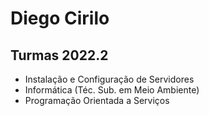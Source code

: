 # Diego Cirilo
## Turmas 2022.2
- Instalação e Configuração de Servidores
- Informática (Téc. Sub. em Meio Ambiente)
- Programação Orientada a Serviços

